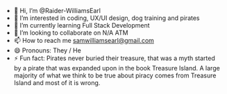- 👋 Hi, I’m @Raider-WilliamsEarl
- 👀 I’m interested in coding, UX/UI design, dog training and pirates
- 🌱 I’m currently learning Full Stack Development
- 💞️ I’m looking to collaborate on N/A ATM
- 📫 How to reach me samwilliamsearl@gmail.com
- 😄 Pronouns: They / He
- ⚡ Fun fact: Pirates never buried their treasure, that was a myth started by a pirate that was expanded upon in the book Treasure Island.  A large majority of what we think to be true about piracy comes from Treasure Island and most of it is wrong.

<!---
Raider-WilliamsEarl/Raider-WilliamsEarl is a ✨ special ✨ repository because its `README.md` (this file) appears on your GitHub profile.
You can click the Preview link to take a look at your changes.
--->
